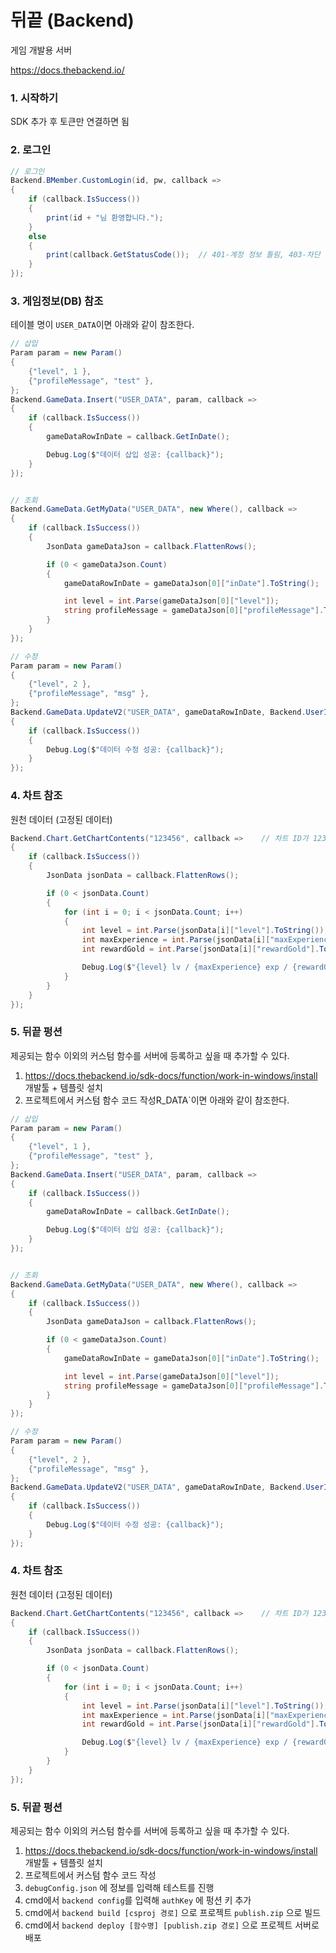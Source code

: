 # 뒤끝 (Backend)
게임 개발용 서버

https://docs.thebackend.io/

### 1. 시작하기
SDK 추가 후 토큰만 연결하면 됨

### 2. 로그인
``` C#
// 로그인
Backend.BMember.CustomLogin(id, pw, callback =>
{
    if (callback.IsSuccess())
    {
        print(id + "님 환영합니다.");
    }
    else
    {
        print(callback.GetStatusCode());  // 401-계정 정보 틀림, 403-차단 유저, 410-탈퇴 중
    }
});

```

### 3. 게임정보(DB) 참조
테이블 명이 `USER_DATA`이면 아래와 같이 참조한다.
``` C#
// 삽입
Param param = new Param()
{
    {"level", 1 },
    {"profileMessage", "test" },
};
Backend.GameData.Insert("USER_DATA", param, callback =>
{
    if (callback.IsSuccess())
    {
        gameDataRowInDate = callback.GetInDate();

        Debug.Log($"데이터 삽입 성공: {callback}");
    }
});


// 조회
Backend.GameData.GetMyData("USER_DATA", new Where(), callback =>
{
    if (callback.IsSuccess())
    {
        JsonData gameDataJson = callback.FlattenRows();

        if (0 < gameDataJson.Count)
        {
            gameDataRowInDate = gameDataJson[0]["inDate"].ToString();

            int level = int.Parse(gameDataJson[0]["level"]);
            string profileMessage = gameDataJson[0]["profileMessage"].ToString();
        }
    }
});

// 수정
Param param = new Param()
{
    {"level", 2 },
    {"profileMessage", "msg" },
};
Backend.GameData.UpdateV2("USER_DATA", gameDataRowInDate, Backend.UserInDate, param, callback =>
{
    if (callback.IsSuccess())
    {
        Debug.Log($"데이터 수정 성공: {callback}");
    }
});
```

### 4. 차트 참조
원천 데이터 (고정된 데이터)
``` C#
Backend.Chart.GetChartContents("123456", callback =>    // 차트 ID가 123456 일 때
{
    if (callback.IsSuccess())
    {
        JsonData jsonData = callback.FlattenRows();

        if (0 < jsonData.Count)
        {
            for (int i = 0; i < jsonData.Count; i++)
            {
                int level = int.Parse(jsonData[i]["level"].ToString());
                int maxExperience = int.Parse(jsonData[i]["maxExperience"].ToString());
                int rewardGold = int.Parse(jsonData[i]["rewardGold"].ToString());

                Debug.Log($"{level} lv / {maxExperience} exp / {rewardGold} gold");
            }
        }
    }
});
```

### 5. 뒤끝 펑션
제공되는 함수 이외의 커스텀 함수를 서버에 등록하고 싶을 때 추가할 수 있다.
1. https://docs.thebackend.io/sdk-docs/function/work-in-windows/install 개발툴 + 템플릿 설치
2. 프로젝트에서 커스텀 함수 코드 작성R_DATA`이면 아래와 같이 참조한다.
``` C#
// 삽입
Param param = new Param()
{
    {"level", 1 },
    {"profileMessage", "test" },
};
Backend.GameData.Insert("USER_DATA", param, callback =>
{
    if (callback.IsSuccess())
    {
        gameDataRowInDate = callback.GetInDate();

        Debug.Log($"데이터 삽입 성공: {callback}");
    }
});


// 조회
Backend.GameData.GetMyData("USER_DATA", new Where(), callback =>
{
    if (callback.IsSuccess())
    {
        JsonData gameDataJson = callback.FlattenRows();

        if (0 < gameDataJson.Count)
        {
            gameDataRowInDate = gameDataJson[0]["inDate"].ToString();

            int level = int.Parse(gameDataJson[0]["level"]);
            string profileMessage = gameDataJson[0]["profileMessage"].ToString();
        }
    }
});

// 수정
Param param = new Param()
{
    {"level", 2 },
    {"profileMessage", "msg" },
};
Backend.GameData.UpdateV2("USER_DATA", gameDataRowInDate, Backend.UserInDate, param, callback =>
{
    if (callback.IsSuccess())
    {
        Debug.Log($"데이터 수정 성공: {callback}");
    }
});
```

### 4. 차트 참조
원천 데이터 (고정된 데이터)
``` C#
Backend.Chart.GetChartContents("123456", callback =>    // 차트 ID가 123456 일 때
{
    if (callback.IsSuccess())
    {
        JsonData jsonData = callback.FlattenRows();

        if (0 < jsonData.Count)
        {
            for (int i = 0; i < jsonData.Count; i++)
            {
                int level = int.Parse(jsonData[i]["level"].ToString());
                int maxExperience = int.Parse(jsonData[i]["maxExperience"].ToString());
                int rewardGold = int.Parse(jsonData[i]["rewardGold"].ToString());

                Debug.Log($"{level} lv / {maxExperience} exp / {rewardGold} gold");
            }
        }
    }
});
```

### 5. 뒤끝 펑션
제공되는 함수 이외의 커스텀 함수를 서버에 등록하고 싶을 때 추가할 수 있다.
1. https://docs.thebackend.io/sdk-docs/function/work-in-windows/install 개발툴 + 템플릿 설치
2. 프로젝트에서 커스텀 함수 코드 작성
3. `debugConfig.json` 에 정보를 입력해 테스트를 진행
4. cmd에서 `backend config`를 입력해 `authKey` 에 펑션 키 추가
5. cmd에서 `backend build [csproj 경로]` 으로 프로젝트 `publish.zip` 으로 빌드
6. cmd에서 `backend deploy [함수명] [publish.zip 경로]` 으로 프로젝트 서버로 배포
